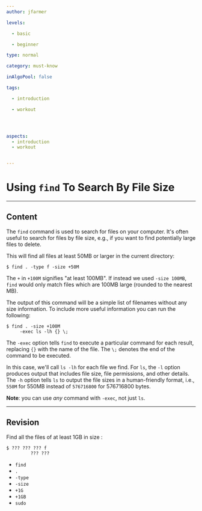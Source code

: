 ```yaml
---
author: jfarmer

levels:

  - basic

  - beginner

type: normal

category: must-know

inAlgoPool: false

tags:

  - introduction

  - workout




aspects:
  - introduction
  - workout


---
```


# Using `find` To Search By File Size

---
## Content

The `find` command is used to search for files on your computer.  It's often useful to search for files by file size, e.g., if you want to find potentially large files to delete.

This will find all files at least 50MB or larger in the current directory:

```shell
$ find . -type f -size +50M
```

The `+` in `+100M` signifies "at least 100MB".  If instead we used `-size 100MB`, `find` would only match files which are 100MB large (rounded to the nearest MB).

The output of this command will be a simple list of filenames without any size information.  To include more useful information you can run the following:

```shell
$ find . -size +100M
     -exec ls -lh {} \;
```

The `-exec` option tells `find` to execute a particular command for each result, replacing `{}` with the name of the file.  The `\;` denotes the end of the command to be executed.

In this case, we'll call `ls -lh` for each file we find.  For `ls`, the `-l` option produces output that includes file size, file permissions, and other details.  The `-h` option tells `ls` to output the file sizes in a human-friendly format, i.e., `550M` for 550MB instead of `576716800` for 576716800 bytes.

**Note**: you can use *any* command with `-exec`, not just `ls`.

---
## Revision

Find all the files of at least 1GB in size :
```
$ ??? ??? ??? f 
         ??? ??? 
```

* `find`
* `.`
* `-type`
* `-size`
* `+1G`
* `+1GB`
* `sudo`

 
